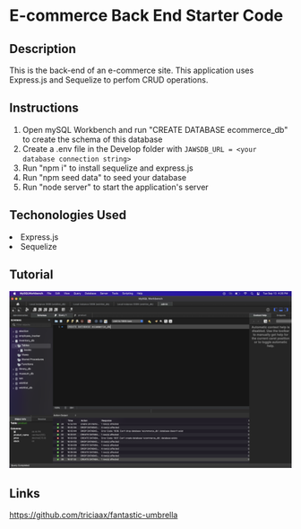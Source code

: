 # E-commerce Back End Starter Code

## Description
This is the back-end of an e-commerce site. This application uses Express.js and Sequelize to perfom CRUD operations.

## Instructions
1. Open mySQL Workbench and run "CREATE DATABASE ecommerce_db" to create the schema of this database
2. Create a .env file in the Develop folder with `JAWSDB_URL = <your database connection string>`
3. Run "npm i" to install sequelize and express.js
4. Run "npm seed data" to seed your database
5. Run "node server" to start the application's server
## Techonologies Used
<li>Express.js
<li>Sequelize

## Tutorial
[![Watch the video](/Screen%20Shot%202022-09-13%20at%204.26.50%20PM.png)](https://bootcampspot.instructuremedia.com/embed/d68e0083-4656-48a8-a603-31b078e9857f
)

## Links
https://github.com/triciaax/fantastic-umbrella